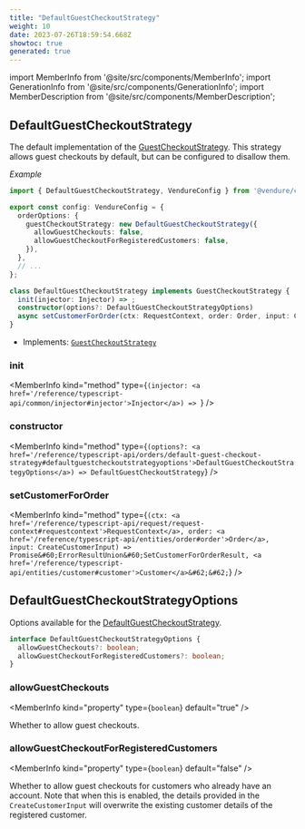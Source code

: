```yaml
---
title: "DefaultGuestCheckoutStrategy"
weight: 10
date: 2023-07-26T18:59:54.668Z
showtoc: true
generated: true
---
```

<!-- This file was generated from the Vendure source. Do not modify. Instead, re-run the "docs:build" script -->
import MemberInfo from '@site/src/components/MemberInfo';
import GenerationInfo from '@site/src/components/GenerationInfo';
import MemberDescription from '@site/src/components/MemberDescription';


## DefaultGuestCheckoutStrategy

<GenerationInfo sourceFile="packages/core/src/config/order/default-guest-checkout-strategy.ts" sourceLine="64" packageName="@vendure/core" since="2.0.0" />

The default implementation of the <a href='/reference/typescript-api/orders/guest-checkout-strategy#guestcheckoutstrategy'>GuestCheckoutStrategy</a>. This strategy allows
guest checkouts by default, but can be configured to disallow them.

*Example*

```ts
import { DefaultGuestCheckoutStrategy, VendureConfig } from '@vendure/core';

export const config: VendureConfig = {
  orderOptions: {
    guestCheckoutStrategy: new DefaultGuestCheckoutStrategy({
      allowGuestCheckouts: false,
      allowGuestCheckoutForRegisteredCustomers: false,
    }),
  },
  // ...
};
```

```ts title="Signature"
class DefaultGuestCheckoutStrategy implements GuestCheckoutStrategy {
  init(injector: Injector) => ;
  constructor(options?: DefaultGuestCheckoutStrategyOptions)
  async setCustomerForOrder(ctx: RequestContext, order: Order, input: CreateCustomerInput) => Promise<ErrorResultUnion<SetCustomerForOrderResult, Customer>>;
}
```
* Implements: <code><a href='/reference/typescript-api/orders/guest-checkout-strategy#guestcheckoutstrategy'>GuestCheckoutStrategy</a></code>



<div className="members-wrapper">

### init

<MemberInfo kind="method" type={`(injector: <a href='/reference/typescript-api/common/injector#injector'>Injector</a>) => `}   />


### constructor

<MemberInfo kind="method" type={`(options?: <a href='/reference/typescript-api/orders/default-guest-checkout-strategy#defaultguestcheckoutstrategyoptions'>DefaultGuestCheckoutStrategyOptions</a>) => DefaultGuestCheckoutStrategy`}   />


### setCustomerForOrder

<MemberInfo kind="method" type={`(ctx: <a href='/reference/typescript-api/request/request-context#requestcontext'>RequestContext</a>, order: <a href='/reference/typescript-api/entities/order#order'>Order</a>, input: CreateCustomerInput) => Promise&#60;ErrorResultUnion&#60;SetCustomerForOrderResult, <a href='/reference/typescript-api/entities/customer#customer'>Customer</a>&#62;&#62;`}   />




</div>


## DefaultGuestCheckoutStrategyOptions

<GenerationInfo sourceFile="packages/core/src/config/order/default-guest-checkout-strategy.ts" sourceLine="20" packageName="@vendure/core" since="2.0.0" />

Options available for the <a href='/reference/typescript-api/orders/default-guest-checkout-strategy#defaultguestcheckoutstrategy'>DefaultGuestCheckoutStrategy</a>.

```ts title="Signature"
interface DefaultGuestCheckoutStrategyOptions {
  allowGuestCheckouts?: boolean;
  allowGuestCheckoutForRegisteredCustomers?: boolean;
}
```

<div className="members-wrapper">

### allowGuestCheckouts

<MemberInfo kind="property" type={`boolean`} default="true"   />

Whether to allow guest checkouts.
### allowGuestCheckoutForRegisteredCustomers

<MemberInfo kind="property" type={`boolean`} default="false"   />

Whether to allow guest checkouts for customers who already have an account.
Note that when this is enabled, the details provided in the `CreateCustomerInput`
will overwrite the existing customer details of the registered customer.


</div>
